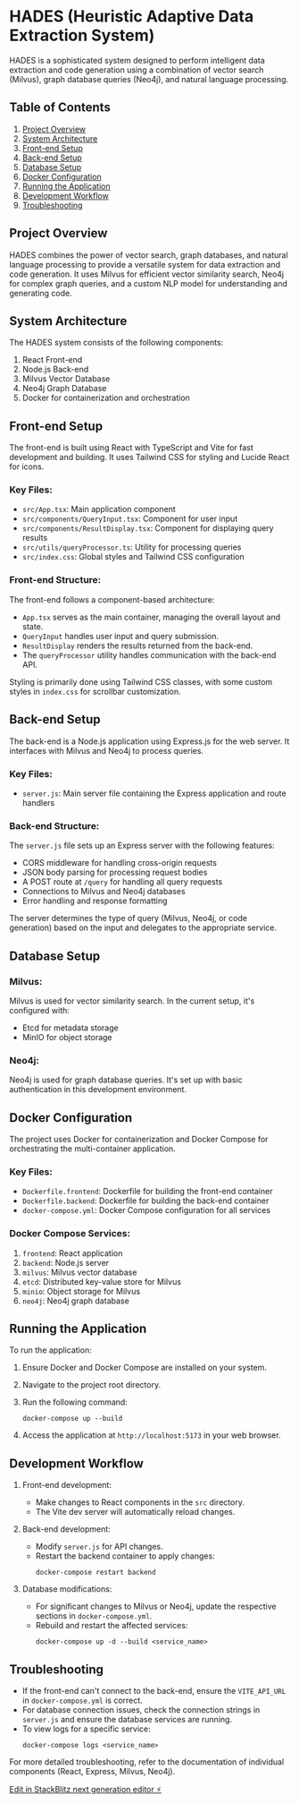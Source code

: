 # HADES (Heuristic Adaptive Data Extraction System)

HADES is a sophisticated system designed to perform intelligent data extraction and code generation using a combination of vector search (Milvus), graph database queries (Neo4j), and natural language processing.

## Table of Contents

1. [Project Overview](#project-overview)
2. [System Architecture](#system-architecture)
3. [Front-end Setup](#front-end-setup)
4. [Back-end Setup](#back-end-setup)
5. [Database Setup](#database-setup)
6. [Docker Configuration](#docker-configuration)
7. [Running the Application](#running-the-application)
8. [Development Workflow](#development-workflow)
9. [Troubleshooting](#troubleshooting)

## Project Overview

HADES combines the power of vector search, graph databases, and natural language processing to provide a versatile system for data extraction and code generation. It uses Milvus for efficient vector similarity search, Neo4j for complex graph queries, and a custom NLP model for understanding and generating code.

## System Architecture

The HADES system consists of the following components:

1. React Front-end
2. Node.js Back-end
3. Milvus Vector Database
4. Neo4j Graph Database
5. Docker for containerization and orchestration

## Front-end Setup

The front-end is built using React with TypeScript and Vite for fast development and building. It uses Tailwind CSS for styling and Lucide React for icons.

### Key Files:

- `src/App.tsx`: Main application component
- `src/components/QueryInput.tsx`: Component for user input
- `src/components/ResultDisplay.tsx`: Component for displaying query results
- `src/utils/queryProcessor.ts`: Utility for processing queries
- `src/index.css`: Global styles and Tailwind CSS configuration

### Front-end Structure:

The front-end follows a component-based architecture:

- `App.tsx` serves as the main container, managing the overall layout and state.
- `QueryInput` handles user input and query submission.
- `ResultDisplay` renders the results returned from the back-end.
- The `queryProcessor` utility handles communication with the back-end API.

Styling is primarily done using Tailwind CSS classes, with some custom styles in `index.css` for scrollbar customization.

## Back-end Setup

The back-end is a Node.js application using Express.js for the web server. It interfaces with Milvus and Neo4j to process queries.

### Key Files:

- `server.js`: Main server file containing the Express application and route handlers

### Back-end Structure:

The `server.js` file sets up an Express server with the following features:

- CORS middleware for handling cross-origin requests
- JSON body parsing for processing request bodies
- A POST route at `/query` for handling all query requests
- Connections to Milvus and Neo4j databases
- Error handling and response formatting

The server determines the type of query (Milvus, Neo4j, or code generation) based on the input and delegates to the appropriate service.

## Database Setup

### Milvus:

Milvus is used for vector similarity search. In the current setup, it's configured with:

- Etcd for metadata storage
- MinIO for object storage

### Neo4j:

Neo4j is used for graph database queries. It's set up with basic authentication in this development environment.

## Docker Configuration

The project uses Docker for containerization and Docker Compose for orchestrating the multi-container application.

### Key Files:

- `Dockerfile.frontend`: Dockerfile for building the front-end container
- `Dockerfile.backend`: Dockerfile for building the back-end container
- `docker-compose.yml`: Docker Compose configuration for all services

### Docker Compose Services:

1. `frontend`: React application
2. `backend`: Node.js server
3. `milvus`: Milvus vector database
4. `etcd`: Distributed key-value store for Milvus
5. `minio`: Object storage for Milvus
6. `neo4j`: Neo4j graph database

## Running the Application

To run the application:

1. Ensure Docker and Docker Compose are installed on your system.
2. Navigate to the project root directory.
3. Run the following command:

   ```
   docker-compose up --build
   ```

4. Access the application at `http://localhost:5173` in your web browser.

## Development Workflow

1. Front-end development:
   - Make changes to React components in the `src` directory.
   - The Vite dev server will automatically reload changes.

2. Back-end development:
   - Modify `server.js` for API changes.
   - Restart the backend container to apply changes:
     ```
     docker-compose restart backend
     ```

3. Database modifications:
   - For significant changes to Milvus or Neo4j, update the respective sections in `docker-compose.yml`.
   - Rebuild and restart the affected services:
     ```
     docker-compose up -d --build <service_name>
     ```

## Troubleshooting

- If the front-end can't connect to the back-end, ensure the `VITE_API_URL` in `docker-compose.yml` is correct.
- For database connection issues, check the connection strings in `server.js` and ensure the database services are running.
- To view logs for a specific service:
  ```
  docker-compose logs <service_name>
  ```

For more detailed troubleshooting, refer to the documentation of individual components (React, Express, Milvus, Neo4j).

[Edit in StackBlitz next generation editor ⚡️](https://stackblitz.com/~/github.com/r3d91ll/HADES)
